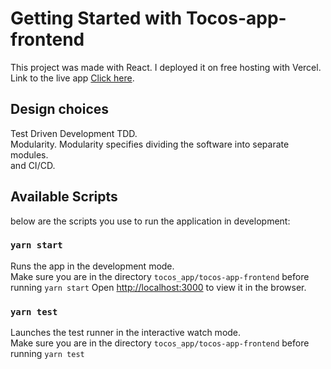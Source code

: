 # Getting Started with Tocos-app-frontend

This project was made with React.
I deployed it on free hosting with Vercel. Link to the live app [Click here](https://tocos-app-frontend.vercel.app).

## Design choices

Test Driven Development TDD.\
Modularity. Modularity specifies dividing the software into separate modules.\
and CI/CD.

## Available Scripts

below are the scripts you use to run the application in development:

### `yarn start`

Runs the app in the development mode.\
Make sure you are in the directory `tocos_app/tocos-app-frontend` before running `yarn start`
Open [http://localhost:3000](http://localhost:3000) to view it in the browser.

### `yarn test`

Launches the test runner in the interactive watch mode.\
Make sure you are in the directory `tocos_app/tocos-app-frontend` before running `yarn test`
